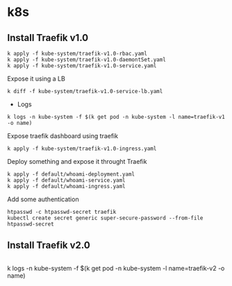 # k8s

## Install Traefik v1.0

```
k apply -f kube-system/traefik-v1.0-rbac.yaml
k apply -f kube-system/traefik-v1.0-daemontSet.yaml
k apply -f kube-system/traefik-v1.0-service.yaml
```

Expose it using a LB

```
k diff -f kube-system/traefik-v1.0-service-lb.yaml
```

- Logs

```
k logs -n kube-system -f $(k get pod -n kube-system -l name=traefik-v1 -o name)
```

Expose traefik dashboard using traefik

```
k apply -f kube-system/traefik-v1.0-ingress.yaml
```

Deploy something and expose it throught Traefik

```
k apply -f default/whoami-deployment.yaml
k apply -f default/whoami-service.yaml
k apply -f default/whoami-ingress.yaml
```

Add some authentication

```
htpasswd -c htpasswd-secret traefik
kubectl create secret generic super-secure-password --from-file htpasswd-secret
```

## Install Traefik v2.0

```

```

k logs -n kube-system -f $(k get pod -n kube-system -l name=traefik-v2 -o name)

